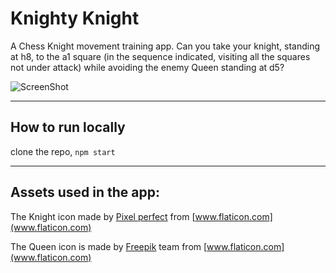 # Knighty Knight

A Chess Knight movement training app. Can you take your knight, standing at h8, to the a1 square (in the sequence indicated, visiting all the squares not under attack) while avoiding the enemy Queen standing at d5?

![ScreenShot](https://raw.github.com/AliNisarAhmed/knighty-knight/master/src/assets/screenshot.png)

***

## How to run locally

clone the repo, `npm start`


***

## Assets used in the app:

The Knight icon made by [Pixel perfect](https://www.flaticon.com/authors/pixel-perfect) from [www.flaticon.com](www.flaticon.com)


The Queen icon is made by [Freepik](https://www.flaticon.com/authors/freepik) team from [www.flaticon.com](www.flaticon.com)